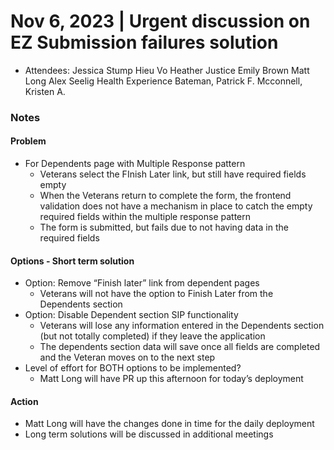 # Nov 6, 2023 | Urgent discussion on EZ Submission failures solution
- Attendees: Jessica Stump  Hieu Vo Heather Justice Emily Brown Matt Long Alex Seelig Health Experience Bateman, Patrick F. Mcconnell, Kristen A.

### Notes

#### Problem
- For Dependents page with Multiple Response pattern
     - Veterans select the FInish Later link, but still have required fields empty
     - When the Veterans return to complete the form, the frontend validation does not have a mechanism in place to catch the empty required fields within the multiple response pattern
     - The form is submitted, but fails due to not having data in the required fields
 
#### Options - Short term solution
- Option: Remove “Finish later” link from dependent pages
     - Veterans will not have the option to Finish Later from the Dependents section
- Option: Disable Dependent section SIP functionality
     - Veterans will lose any information entered in the Dependents section (but not totally completed) if they leave the application
     - The dependents section data will save once all fields are completed and the Veteran moves on to the next step
- Level of effort for BOTH options to be implemented?
     - Matt Long will have PR up this afternoon for today’s deployment
 
#### Action
- Matt Long will have the changes done in time for the daily deployment
- Long term solutions will be discussed in additional meetings
